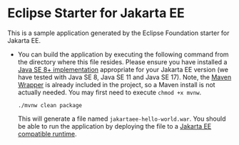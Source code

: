 # Eclipse Starter for Jakarta EE
This is a sample application generated by the Eclipse Foundation starter for Jakarta EE.

* You can build the application by executing the following command from the directory where this file resides. Please ensure you have installed a [Java SE 8+ implementation](https://adoptium.net/?variant=openjdk8) appropriate for your Jakarta EE version (we have tested with Java SE 8, Java SE 11 and Java SE 17). Note, the [Maven Wrapper](https://maven.apache.org/wrapper/) is already included in the project, so a Maven install is not actually needed. You may first need to execute `chmod +x mvnw`.

  ```
  ./mvnw clean package
  ```
 
  This will generate a file named `jakartaee-hello-world.war`. You should be able to run the application by deploying the file to
  a [Jakarta EE compatible runtime](https://jakarta.ee/compatibility). 
